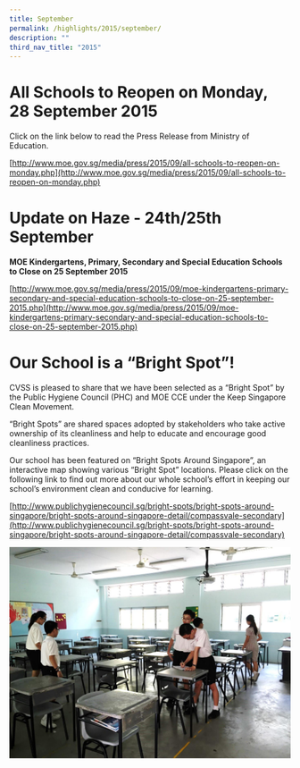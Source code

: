 ```yaml
---
title: September
permalink: /highlights/2015/september/
description: ""
third_nav_title: "2015"
---
```

# All Schools to Reopen on Monday, 28 September 2015

Click on the link below to read the Press Release from Ministry of Education.

[http://www.moe.gov.sg/media/press/2015/09/all-schools-to-reopen-on-monday.php](http://www.moe.gov.sg/media/press/2015/09/all-schools-to-reopen-on-monday.php)

# Update on Haze - 24th/25th September
**MOE Kindergartens, Primary, Secondary and Special Education Schools to Close on 25 September 2015**

[http://www.moe.gov.sg/media/press/2015/09/moe-kindergartens-primary-secondary-and-special-education-schools-to-close-on-25-september-2015.php](http://www.moe.gov.sg/media/press/2015/09/moe-kindergartens-primary-secondary-and-special-education-schools-to-close-on-25-september-2015.php)

# Our School is a “Bright Spot”!

CVSS is pleased to share that we have been selected as a “Bright Spot” by the Public Hygiene Council (PHC) and MOE CCE under the Keep Singapore Clean Movement.

“Bright Spots” are shared spaces adopted by stakeholders who take active ownership of its cleanliness and help to educate and encourage good cleanliness practices.

Our school has been featured on “Bright Spots Around Singapore”, an interactive map showing various “Bright Spot” locations. Please click on the following link to find out more about our whole school’s effort in keeping our school’s environment clean and conducive for learning.

[http://www.publichygienecouncil.sg/bright-spots/bright-spots-around-singapore/bright-spots-around-singapore-detail/compassvale-secondary](http://www.publichygienecouncil.sg/bright-spots/bright-spots-around-singapore/bright-spots-around-singapore-detail/compassvale-secondary)

![](/images/website.jpeg)
